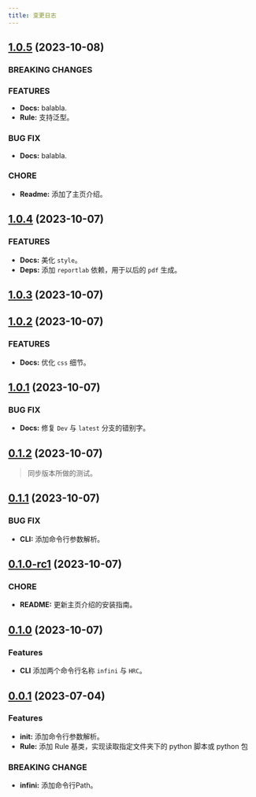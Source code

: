 ```yaml
---
title: 变更日志
---
```


## [1.0.5](https://github.com/HydroRoll-Team/infini/compare/v1.0.3...v1.0.4) (2023-10-08)

###  BREAKING CHANGES

### FEATURES

* **Docs:** balabla.
* **Rule:** 支持泛型。

### BUG FIX
* **Docs:** balabla.

### CHORE

* **Readme:** 添加了主页介绍。


## [1.0.4](https://github.com/HydroRoll-Team/infini/compare/v1.0.3...v1.0.4) (2023-10-07)

### FEATURES

* **Docs:** 美化 `style`。
* **Deps:** 添加 `reportlab` 依赖，用于以后的 `pdf` 生成。


## [1.0.3](https://github.com/HydroRoll-Team/infini/compare/v1.0.2...v1.0.3) (2023-10-07)


## [1.0.2](https://github.com/HydroRoll-Team/infini/compare/v1.0.1...v1.0.2) (2023-10-07)

### FEATURES

* **Docs:** 优化 `css` 细节。


## [1.0.1](https://github.com/HydroRoll-Team/infini/compare/v0.1.2...v1.0.1) (2023-10-07)

### BUG FIX

* **Docs:** 修复 `Dev` 与 `latest` 分支的错别字。


## [0.1.2](https://github.com/HydroRoll-Team/infini/compare/v0.1.1...v0.1.2) (2023-10-07)

> 同步版本所做的测试。


## [0.1.1](https://github.com/HydroRoll-Team/infini/compare/v0.1.0...v0.1.1) (2023-10-07)

### BUG FIX

* **CLI:** 添加命令行参数解析。


## [0.1.0-rc1](https://github.com/HydroRoll-Team/infini/compare/v0.1.0...v0.1.0-rc1) (2023-10-07)

### CHORE

* **README:** 更新主页介绍的安装指南。


## [0.1.0](https://github.com/HydroRoll-Team/infini/commits/v0.0.1..v0.1.0) (2023-10-07)

### Features

* **CLI** 添加两个命令行名称 `infini` 与 `HRC`。


## [0.0.1](https://github.com/HydroRoll-Team/infini/commits/v0.0.1) (2023-07-04)

### Features

* **__init__:** 添加命令行参数解析。
* **Rule:** 添加 Rule 基类，实现读取指定文件夹下的 python 脚本或 python 包

### BREAKING CHANGE

* **infini:** 添加命令行Path。
